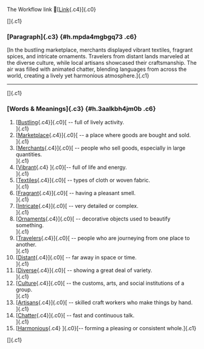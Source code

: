 The Workflow link
👏[[Link](https://www.google.com/url?q=http://www.google.com&sa=D&source=editors&ust=1759184272129725&usg=AOvVaw1ddyulNP8HaqbJRRJrnuix){.c4}]{.c0}

[]{.c1}

### [Paragraph]{.c3} {#h.mpda4mgbgq73 .c6}

[In the bustling marketplace, merchants displayed vibrant textiles,
fragrant spices, and intricate ornaments. Travelers from distant lands
marveled at the diverse culture, while local artisans showcased their
craftsmanship. The air was filled with animated chatter, blending
languages from across the world, creating a lively yet harmonious
atmosphere.]{.c1}

------------------------------------------------------------------------

[]{.c1}

### [Words & Meanings]{.c3} {#h.3aalkbh4jm0b .c6}

1.  [[Bustling](https://www.google.com/url?q=http://www.google.com&sa=D&source=editors&ust=1759184272131438&usg=AOvVaw02Ww-BpDss0zpfgNA16I_7){.c4}]{.c0}[ --
    full of lively activity.\
    ]{.c1}
2.  [[Marketplace](https://www.google.com/url?q=http://www.google.com&sa=D&source=editors&ust=1759184272131818&usg=AOvVaw1_59j5WZPU-QkyL5mqMKSv){.c4}]{.c0}[ --
    a place where goods are bought and sold.\
    ]{.c1}
3.  [[Merchants](https://www.google.com/url?q=http://www.google.com&sa=D&source=editors&ust=1759184272132196&usg=AOvVaw1os3mAtkfyfZ5JLBUBjn73){.c4}]{.c0}[ --
    people who sell goods, especially in large quantities.\
    ]{.c1}
4.  [[Vibrant](https://www.google.com/url?q=http://www.google.com&sa=D&source=editors&ust=1759184272132594&usg=AOvVaw1lx_f_drLGO2E3JN3tF1Cj){.c4}
    ]{.c0}[-- full of life and energy.\
    ]{.c1}
5.  [[Textiles](https://www.google.com/url?q=http://www.google.com&sa=D&source=editors&ust=1759184272132923&usg=AOvVaw2vFn0kcjmESr25LGJ0rCQv){.c4}]{.c0}[ --
    types of cloth or woven fabric.\
    ]{.c1}
6.  [[Fragrant](https://www.google.com/url?q=http://www.google.com&sa=D&source=editors&ust=1759184272133287&usg=AOvVaw2cr3_FPa0HAEU2Sc4L-MJH){.c4}]{.c0}[ --
    having a pleasant smell.\
    ]{.c1}
7.  [[Intricate](https://www.google.com/url?q=http://www.google.com&sa=D&source=editors&ust=1759184272133619&usg=AOvVaw2hF5xRM-NPZeTt7YwJCDjt){.c4}]{.c0}[ --
    very detailed or complex.\
    ]{.c1}
8.  [[Ornaments](https://www.google.com/url?q=http://www.google.com&sa=D&source=editors&ust=1759184272133963&usg=AOvVaw0glosKiNJB2oIYYeV8U5FB){.c4}]{.c0}[ --
    decorative objects used to beautify something.\
    ]{.c1}
9.  [[Travelers](https://www.google.com/url?q=http://www.google.com&sa=D&source=editors&ust=1759184272134403&usg=AOvVaw0niY1LovdEzEp2Xxf3_Bys){.c4}]{.c0}[ --
    people who are journeying from one place to another.\
    ]{.c1}
10. [[Distant](https://www.google.com/url?q=http://www.google.com&sa=D&source=editors&ust=1759184272134868&usg=AOvVaw1YkBuEAjv3L7cl75pFcUUE){.c4}]{.c0}[ --
    far away in space or time.\
    ]{.c1}
11. [[Diverse](https://www.google.com/url?q=http://www.google.com&sa=D&source=editors&ust=1759184272135220&usg=AOvVaw3CawIFCF90lq6JvxMmXoyd){.c4}]{.c0}[ --
    showing a great deal of variety.\
    ]{.c1}
12. [[Culture](https://www.google.com/url?q=http://www.google.com&sa=D&source=editors&ust=1759184272135571&usg=AOvVaw1-ECsI78lf1zos8M4xK3bL){.c4}]{.c0}[ --
    the customs, arts, and social institutions of a group.\
    ]{.c1}
13. [[Artisans](https://www.google.com/url?q=http://www.google.com&sa=D&source=editors&ust=1759184272135986&usg=AOvVaw3Xap9q7FMZPZmuAcWDrokJ){.c4}]{.c0}[ --
    skilled craft workers who make things by hand.\
    ]{.c1}
14. [[Chatter](https://www.google.com/url?q=http://www.google.com&sa=D&source=editors&ust=1759184272136411&usg=AOvVaw3es3Pz2lpxS2tc5eLKvEId){.c4}]{.c0}[ --
    fast and continuous talk.\
    ]{.c1}
15. [[Harmonious](https://www.google.com/url?q=http://www.google.com&sa=D&source=editors&ust=1759184272136785&usg=AOvVaw0skcyyGh0tjOZUxx1pQk5Q){.c4}
    ]{.c0}[-- forming a pleasing or consistent whole.]{.c1}

[]{.c1}
